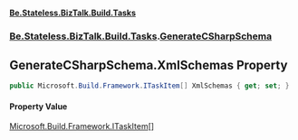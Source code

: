 #### [Be.Stateless.BizTalk.Build.Tasks](README.md 'README')
### [Be.Stateless.BizTalk.Build.Tasks](Be.Stateless.BizTalk.Build.Tasks.md 'Be.Stateless.BizTalk.Build.Tasks').[GenerateCSharpSchema](GenerateCSharpSchema.md 'Be.Stateless.BizTalk.Build.Tasks.GenerateCSharpSchema')

## GenerateCSharpSchema.XmlSchemas Property

```csharp
public Microsoft.Build.Framework.ITaskItem[] XmlSchemas { get; set; }
```

#### Property Value
[Microsoft.Build.Framework.ITaskItem](https://docs.microsoft.com/en-us/dotnet/api/Microsoft.Build.Framework.ITaskItem 'Microsoft.Build.Framework.ITaskItem')[[]](https://docs.microsoft.com/en-us/dotnet/api/System.Array 'System.Array')